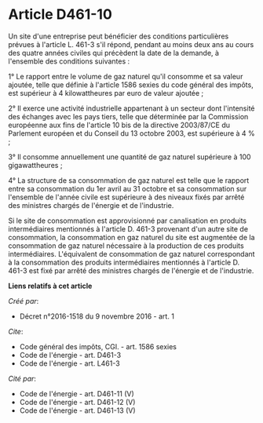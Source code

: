 # Article D461-10

Un site d'une entreprise peut bénéficier des conditions particulières prévues à l'article L. 461-3 s'il répond, pendant au
moins deux ans au cours des quatre années civiles qui précèdent la date de la demande, à l'ensemble des conditions
suivantes : 

1° Le rapport entre le volume de gaz naturel qu'il consomme et sa valeur ajoutée, telle que définie à l'article 1586 sexies
du code général des impôts, est supérieur à 4 kilowattheures par euro de valeur ajoutée ; 

2° Il exerce une activité industrielle appartenant à un secteur dont l'intensité des échanges avec les pays tiers, telle que
déterminée par la Commission européenne aux fins de l'article 10 bis de la directive 2003/87/CE du Parlement européen et du
Conseil du 13 octobre 2003, est supérieure à 4 % ; 

3° Il consomme annuellement une quantité de gaz naturel supérieure à 100 gigawattheures ; 

4° La structure de sa consommation de gaz naturel est telle que le rapport entre sa consommation du 1er avril au 31 octobre
et sa consommation sur l'ensemble de l'année civile est supérieure à des niveaux fixés par arrêté des ministres chargés de
l'énergie et de l'industrie. 

Si le site de consommation est approvisionné par canalisation en produits intermédiaires mentionnés à l'article D. 461-3
provenant d'un autre site de consommation, la consommation en gaz naturel du site est augmentée de la consommation de gaz
naturel nécessaire à la production de ces produits intermédiaires. L'équivalent de consommation de gaz naturel correspondant
à la consommation des produits intermédiaires mentionnés à l'article D. 461-3 est fixé par arrêté des ministres chargés de
l'énergie et de l'industrie.

**Liens relatifs à cet article**

_Créé par_:

  - Décret n°2016-1518 du 9 novembre 2016 - art. 1

_Cite_:

  - Code général des impôts, CGI. - art. 1586 sexies
  - Code de l'énergie - art. D461-3
  - Code de l'énergie - art. L461-3

_Cité par_:

  - Code de l'énergie - art. D461-11 (V)
  - Code de l'énergie - art. D461-12 (V)
  - Code de l'énergie - art. D461-13 (V)
